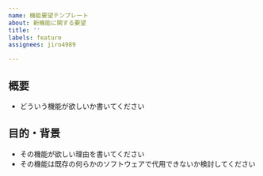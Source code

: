 ```yaml
---
name: 機能要望テンプレート
about: 新機能に関する要望
title: ''
labels: feature
assignees: jiro4989

---
```


## 概要

* どういう機能が欲しいか書いてください

## 目的・背景

* その機能が欲しい理由を書いてください
* その機能は既存の何らかのソフトウェアで代用できないか検討してください
